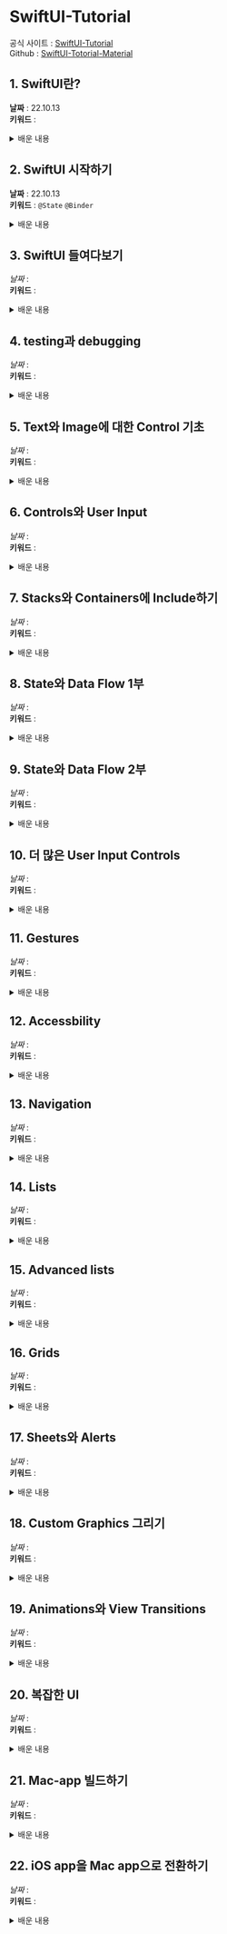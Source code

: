 # SwiftUI-Tutorial
공식 사이트 : [SwiftUI-Tutorial](https://www.raywenderlich.com/books/swiftui-by-tutorials/) <br>
Github : [SwiftUI-Totorial-Material](https://github.com/raywenderlich/sui-materials/tree/editions/4.0)

## 1. SwiftUI란?

**날짜** : 22.10.13 <br>
**키워드** :  <br>

<details markdown="1">
<summary>배운 내용</summary>



</details>

## 2. SwiftUI 시작하기

**날짜** : 22.10.13 <br>
**키워드** : `@State` `@Binder` <br>

<details markdown="1">
<summary>배운 내용</summary>



</details>

## 3. SwiftUI 들여다보기

*날짜* :  <br>
**키워드** :  <br>

<details markdown="1">
<summary>배운 내용</summary>



</details>

## 4. testing과 debugging

*날짜* :  <br>
**키워드** :  <br>

<details markdown="1">
<summary>배운 내용</summary>



</details>

## 5. Text와 Image에 대한 Control 기초

*날짜* :  <br>
**키워드** :  <br>

<details markdown="1">
<summary>배운 내용</summary>



</details>

## 6. Controls와 User Input

*날짜* :  <br>
**키워드** :  <br>

<details markdown="1">
<summary>배운 내용</summary>



</details>

## 7. Stacks와 Containers에 Include하기

*날짜* :  <br>
**키워드** :  <br>

<details markdown="1">
<summary>배운 내용</summary>



</details>

## 8. State와 Data Flow 1부

*날짜* :  <br>
**키워드** :  <br>

<details markdown="1">
<summary>배운 내용</summary>



</details>

## 9. State와 Data Flow 2부

*날짜* :  <br>
**키워드** :  <br>

<details markdown="1">
<summary>배운 내용</summary>



</details>

## 10. 더 많은 User Input Controls

*날짜* :  <br>
**키워드** :  <br>

<details markdown="1">
<summary>배운 내용</summary>



</details>

## 11. Gestures

*날짜* :  <br>
**키워드** :  <br>

<details markdown="1">
<summary>배운 내용</summary>



</details>

## 12. Accessbility

*날짜* :  <br>
**키워드** :  <br>

<details markdown="1">
<summary>배운 내용</summary>



</details>

## 13. Navigation

*날짜* :  <br>
**키워드** :  <br>

<details markdown="1">
<summary>배운 내용</summary>



</details>

## 14. Lists

*날짜* :  <br>
**키워드** :  <br>

<details markdown="1">
<summary>배운 내용</summary>



</details>

## 15. Advanced lists

*날짜* :  <br>
**키워드** :  <br>

<details markdown="1">
<summary>배운 내용</summary>



</details>

## 16. Grids

*날짜* :  <br>
**키워드** :  <br>

<details markdown="1">
<summary>배운 내용</summary>



</details>

## 17. Sheets와 Alerts

*날짜* :  <br>
**키워드** :  <br>

<details markdown="1">
<summary>배운 내용</summary>



</details>

## 18. Custom Graphics 그리기

*날짜* :  <br>
**키워드** :  <br>

<details markdown="1">
<summary>배운 내용</summary>



</details>

## 19. Animations와 View Transitions

*날짜* :  <br>
**키워드** :  <br>

<details markdown="1">
<summary>배운 내용</summary>



</details>

## 20. 복잡한 UI

*날짜* :  <br>
**키워드** :  <br>

<details markdown="1">
<summary>배운 내용</summary>



</details>

## 21. Mac-app 빌드하기

*날짜* :  <br>
**키워드** :  <br>

<details markdown="1">
<summary>배운 내용</summary>



</details>

## 22. iOS app을 Mac app으로 전환하기

*날짜* :  <br>
**키워드** :  <br>

<details markdown="1">
<summary>배운 내용</summary>
